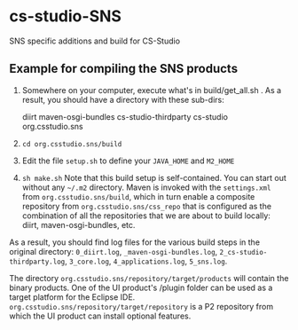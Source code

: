 cs-studio-SNS
=============

SNS specific additions and build for CS-Studio


Example for compiling the SNS products
--------------------------------------

 1) Somewhere on your computer, execute what's in build/get_all.sh .
    As a result, you should have a directory with these sub-dirs:

    diirt
    maven-osgi-bundles
    cs-studio-thirdparty
    cs-studio
    org.csstudio.sns

 2) `cd org.csstudio.sns/build`
 
 3) Edit the file `setup.sh` to define your `JAVA_HOME` and `M2_HOME`
 
 4) `sh make.sh`
   Note that this build setup is self-contained.
   You can start out without any `~/.m2` directory.
   Maven is invoked with the `settings.xml` from `org.csstudio.sns/build`,
   which in turn enable a composite repository from `org.csstudio.sns/css_repo`
   that is configured as the combination of all the repositories that
   we are about to build locally: diirt, maven-osgi-bundles, etc.

As a result, you should find log files for the various build steps in the original directory:
`0_diirt.log`, `_maven-osgi-bundles.log`, `2_cs-studio-thirdparty.log`, `3_core.log`, `4_applications.log`, `5_sns.log`.

The directory `org.csstudio.sns/repository/target/products` will contain the binary products.
One of the UI product's /plugin folder can be used as a target platform for the Eclipse IDE.
`org.csstudio.sns/repository/target/repository` is a P2 repository from which the UI product
can install optional features.

